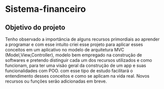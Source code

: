 # Sistema-financeiro

## Objetivo do projeto

Tenho observado a importância de alguns recursos primordiais ao aprender a programar e com esse intuito criei esse projeto para aplicar esses conceitos em um aplicativo no modelo de arquitetura MVC (Model,View,Controller), modelo bem empregado na construção de softwares e pretendo distinguir cada um dos recursos utilizados e como funcionam, para ter uma visão geral da construção de um app e suas funcionalidades com POO.
com esse tipo de estudo facilitará o entendimento desses conceitos e como se aplicam na vida real.
Novos recursos ou funções serão adicionadas em breve.

